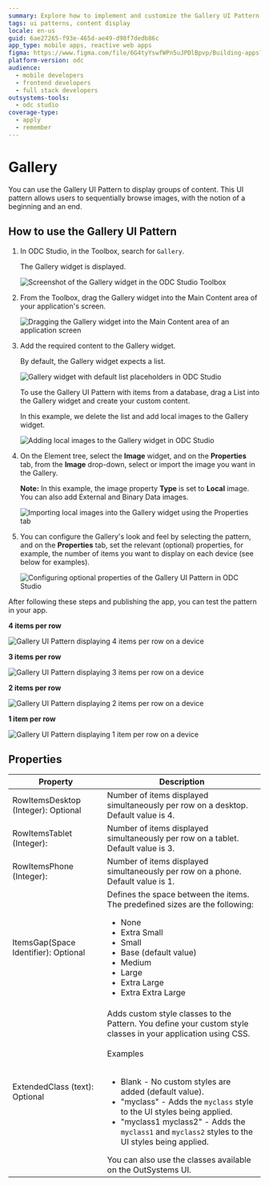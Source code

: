 ```yaml
---
summary: Explore how to implement and customize the Gallery UI Pattern in OutSystems Developer Cloud (ODC) to display content effectively.
tags: ui patterns, content display
locale: en-us
guid: 6ae27265-f93e-465d-ae49-d98f7dedb86c
app_type: mobile apps, reactive web apps
figma: https://www.figma.com/file/6G4tyYswfWPn5uJPDlBpvp/Building-apps?type=design&node-id=3203%3A9040&t=ZwHw8hXeFhwYsO5V-1
platform-version: odc
audience:
  - mobile developers
  - frontend developers
  - full stack developers
outsystems-tools:
  - odc studio
coverage-type:
  - apply
  - remember
---
```


# Gallery

You can use the Gallery UI Pattern to display groups of content. This UI pattern allows users to sequentially browse images, with the notion of a beginning and an end.

## How to use the Gallery UI Pattern

1. In ODC Studio, in the Toolbox, search for `Gallery`.

    The Gallery widget is displayed.

    ![Screenshot of the Gallery widget in the ODC Studio Toolbox](images/gallery-widget-ss.png "Gallery Widget in ODC Studio Toolbox")

1. From the Toolbox, drag the Gallery widget into the Main Content area of your application's screen.

    ![Dragging the Gallery widget into the Main Content area of an application screen](images/gallery-dragwidget-ss.png "Dragging Gallery Widget to Screen")

1. Add the required content to the Gallery widget.

    By default, the Gallery widget expects a list.

    ![Gallery widget with default list placeholders in ODC Studio](images/gallery-list-ss.png "Gallery Widget Placeholders")

    To use the Gallery UI Pattern with items from a database, drag a List into the Gallery widget and create your custom content.

    In this example, we delete the list and add local images to the Gallery widget.

    ![Adding local images to the Gallery widget in ODC Studio](images/gallery-image-ss.png "Adding Images to Gallery Widget")

1. On the Element tree, select the **Image** widget, and on the **Properties** tab, from the **Image** drop-down, select or import the image you want in the Gallery.

    **Note:** In this example, the image property **Type** is set to **Local** image. You can also add External and Binary Data images.

    ![Importing local images into the Gallery widget using the Properties tab](images/gallery-localimage-ss.png "Importing Local Images to Gallery")
  
1. You can configure the Gallery's look and feel by selecting the pattern, and on the **Properties** tab, set the relevant (optional) properties, for example, the number of items you want to display on each device (see below for examples).

    ![Configuring optional properties of the Gallery UI Pattern in ODC Studio](images/gallery-properties-ss.png "Setting Optional Properties for Gallery")

After following these steps and publishing the app, you can test the pattern in your app.

**4 items per row**

![Gallery UI Pattern displaying 4 items per row on a device](images/gallerymob-14-ss.png "Gallery with 4 Items Per Row")

**3 items per row**
    
![Gallery UI Pattern displaying 3 items per row on a device](images/gallerymob-15-ss.png "Gallery with 3 Items Per Row")

**2 items per row**

![Gallery UI Pattern displaying 2 items per row on a device](images/gallerymob-16-ss.png "Gallery with 2 Items Per Row")

**1 item per row**

![Gallery UI Pattern displaying 1 item per row on a device](images/gallerymob-17-ss.png "Gallery with 1 Item Per Row")

## Properties

| Property                             | Description                                                                                                                                                                                                                                                                                                                                                                                                                                                                                                                                                                                                                       |
|--------------------------------------|-----------------------------------------------------------------------------------------------------------------------------------------------------------------------------------------------------------------------------------------------------------------------------------------------------------------------------------------------------------------------------------------------------------------------------------------------------------------------------------------------------------------------------------------------------------------------------------------------------------------------------------|
| RowItemsDesktop (Integer): Optional  | Number of items displayed simultaneously per row on a desktop. Default value is 4.                                                                                                                                                                                                                                                                                                                                                                                                                                                                                                                                                |
| RowItemsTablet (Integer):            | Number of items displayed simultaneously per row on a tablet. Default value is 3.                                                                                                                                                                                                                                                                                                                                                                                                                                                                                                                                                 |
| RowItemsPhone (Integer):             | Number of items displayed simultaneously per row on a phone. Default value is 1.                                                                                                                                                                                                                                                                                                                                                                                                                                                                                                                                                  |
| ItemsGap(Space Identifier): Optional | Defines the space between the items. The predefined sizes are the following:<p><ul><li>None</li><li>Extra Small</li><li>Small</li><li>Base (default value)</li><li>Medium</li><li>Large</li><li>Extra Large</li><li>Extra Extra Large</li></ul></p>                                                                                                                                                                                                                                                                                                                                                                               |
| ExtendedClass (text): Optional       | Adds custom style classes to the Pattern. You define your custom style classes in your application using CSS.<br/><br/>Examples<br/><br/><ul><li>Blank - No custom styles are added (default value).</li><li>"myclass" - Adds the ``myclass`` style to the UI styles being applied.</li><li>"myclass1 myclass2" - Adds the ``myclass1`` and ``myclass2`` styles to the UI styles being applied.</li></ul>You can also use the classes available on the OutSystems UI.
